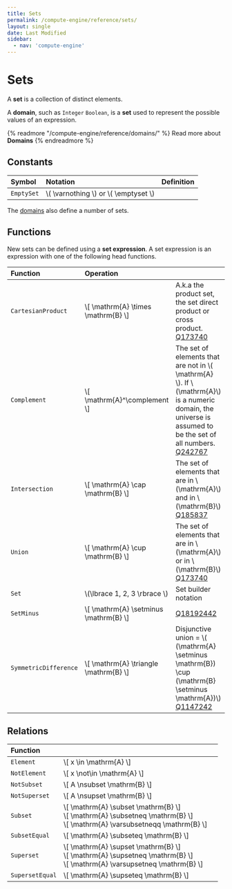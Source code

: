 ```yaml
---
title: Sets
permalink: /compute-engine/reference/sets/
layout: single
date: Last Modified
sidebar:
  - nav: 'compute-engine'
---
```


# Sets

A **set** is a collection of distinct elements.

A **domain**, such as `Integer` `Boolean`, is a **set** used to represent the
possible values of an expression.

{% readmore "/compute-engine/reference/domains/" %} Read more about
<strong>Domains</strong> {% endreadmore %}

## Constants

<div class=symbols-table>

| Symbol     | Notation                                 | Definition |
| :--------- | :--------------------------------------- | :--------- |
| `EmptySet` | \\( \varnothing \\) or \\( \emptyset \\) |            |

</div>

The [domains](/compute-engine/reference/domains/) also define a number of sets.

## Functions

New sets can be defined using a **set expression**. A set expression is an
expression with one of the following head functions.

<div class=symbols-table>

| Function              | Operation                               |                                                                                                                                                                                                         |
| :-------------------- | :-------------------------------------- | :------------------------------------------------------------------------------------------------------------------------------------------------------------------------------------------------------ |
| `CartesianProduct`    | \\[ \mathrm{A} \times \mathrm{B} \\]    | A.k.a the product set, the set direct product or cross product. [Q173740](https://www.wikidata.org/wiki/Q173740)                                                                                        |
| `Complement`          | \\[ \mathrm{A}^\complement \\]          | The set of elements that are not in \\( \mathrm{A} \\). If \\(\mathrm{A}\\) is a numeric domain, the universe is assumed to be the set of all numbers. [Q242767](https://www.wikidata.org/wiki/Q242767) |
| `Intersection`        | \\[ \mathrm{A} \cap \mathrm{B} \\]      | The set of elements that are in \\(\mathrm{A}\\) and in \\(\mathrm{B}\\) [Q185837](https://www.wikidata.org/wiki/Q185837)                                                                               |
| `Union`               | \\[ \mathrm{A} \cup \mathrm{B} \\]      | The set of elements that are in \\(\mathrm{A}\\) or in \\(\mathrm{B}\\) [Q173740](https://www.wikidata.org/wiki/Q173740)                                                                                |
| `Set`                 | \\(\lbrace 1, 2, 3 \rbrace \\)          | Set builder notation                                                                                                                                                                                    |
| `SetMinus`            | \\[ \mathrm{A} \setminus \mathrm{B} \\] | [Q18192442](https://www.wikidata.org/wiki/Q18192442)                                                                                                                                                    |
| `SymmetricDifference` | \\[ \mathrm{A} \triangle \mathrm{B} \\] | Disjunctive union = \\( (\mathrm{A} \setminus \mathrm{B}) \cup (\mathrm{B} \setminus \mathrm{A})\\) [Q1147242](https://www.wikidata.org/wiki/Q1147242)                                                  |

</div>

## Relations

<div class=symbols-table>

| Function        |                                                                                                                                       |     |
| :-------------- | :------------------------------------------------------------------------------------------------------------------------------------ | :-- |
| `Element`       | \\[ x \in \mathrm{A} \\]                                                                                                              |     |
| `NotElement`    | \\[ x \not\in \mathrm{A} \\]                                                                                                          |     |
| `NotSubset`     | \\[ A \nsubset \mathrm{B} \\]                                                                                                         |     |
| `NotSuperset`   | \\[ A \nsupset \mathrm{B} \\]                                                                                                         |     |
| `Subset`        | \\[ \mathrm{A} \subset \mathrm{B} \\] <br> \\[ \mathrm{A} \subsetneq \mathrm{B} \\] <br> \\[ \mathrm{A} \varsubsetneqq \mathrm{B} \\] |     |
| `SubsetEqual`   | \\[ \mathrm{A} \subseteq \mathrm{B} \\]                                                                                               |     |
| `Superset`      | \\[ \mathrm{A} \supset \mathrm{B} \\]<br> \\[ \mathrm{A} \supsetneq \mathrm{B} \\]<br>\\[ \mathrm{A} \varsupsetneq \mathrm{B} \\]     |     |
| `SupersetEqual` | \\[ \mathrm{A} \supseteq \mathrm{B} \\]                                                                                               |     |

</div>
